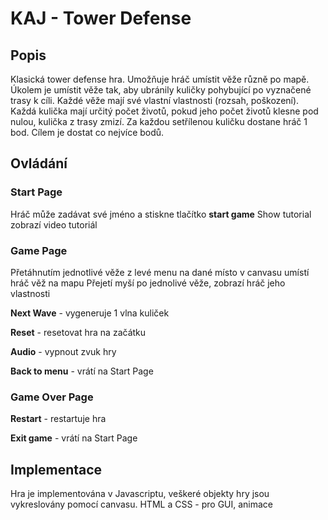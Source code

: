 # KAJ - Tower Defense

## Popis
Klasická tower defense hra. Umožňuje hráč umístit věže různě po mapě. Úkolem je umístit věže tak, aby ubránily kuličky pohybující po vyznačené trasy k cíli. Každé věže mají své vlastní vlastnosti (rozsah, poškození). Každá kulička mají určitý počet životů, pokud jeho počet životů klesne pod nulou, kulička z trasy zmizí. Za každou setřílenou kuličku dostane hráč 1 bod. Cílem je dostat co nejvíce bodů.

## Ovládání

### Start Page

Hráč může zadávat své jméno a stiskne tlačítko **start game**
Show tutorial zobrazí video tutoriál

### Game Page

Přetáhnutím jednotlivé věže z levé menu na dané místo v canvasu umístí hráč věž na mapu
Přejetí myší po jednolivé věže, zobrazí hráč jeho vlastnosti

**Next Wave** - vygeneruje 1 vlna kuliček

**Reset** - resetovat hra na začátku

**Audio** - vypnout zvuk hry

**Back to menu** - vrátí na Start Page

### Game Over Page

**Restart** - restartuje hra

**Exit game** - vrátí na Start Page

## Implementace

Hra je implementována v Javascriptu, veškeré objekty hry jsou vykreslovány pomocí canvasu.
HTML a CSS - pro GUI, animace


